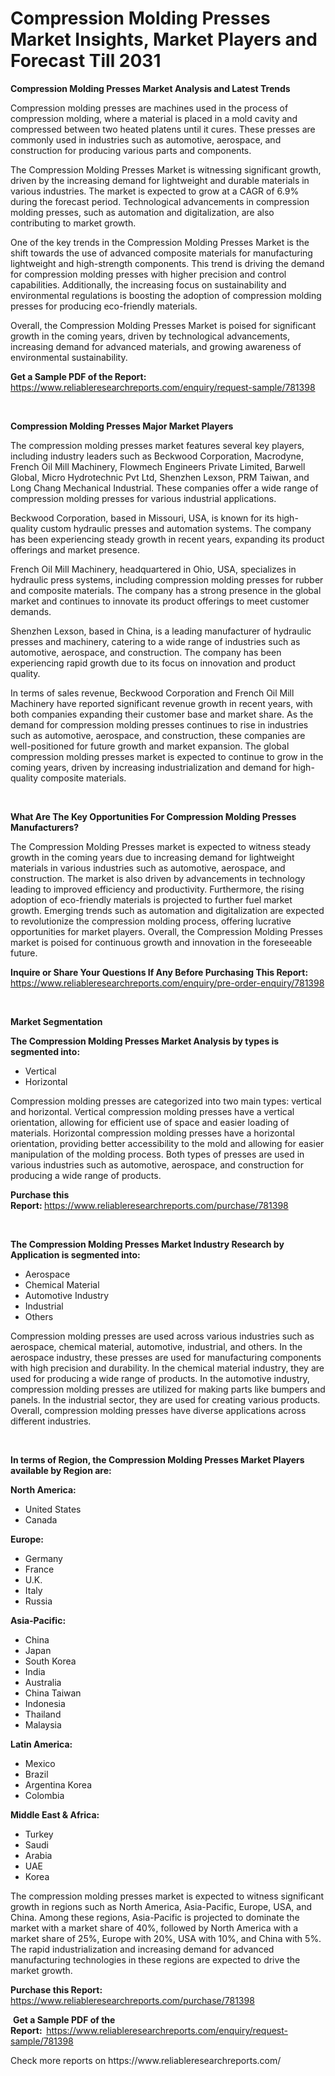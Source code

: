 <p><h1>Compression Molding Presses Market Insights, Market Players and Forecast Till 2031</h1></p><p><strong>Compression Molding Presses Market Analysis and Latest Trends</strong></p>
<p><p>Compression molding presses are machines used in the process of compression molding, where a material is placed in a mold cavity and compressed between two heated platens until it cures. These presses are commonly used in industries such as automotive, aerospace, and construction for producing various parts and components.</p><p>The Compression Molding Presses Market is witnessing significant growth, driven by the increasing demand for lightweight and durable materials in various industries. The market is expected to grow at a CAGR of 6.9% during the forecast period. Technological advancements in compression molding presses, such as automation and digitalization, are also contributing to market growth.</p><p>One of the key trends in the Compression Molding Presses Market is the shift towards the use of advanced composite materials for manufacturing lightweight and high-strength components. This trend is driving the demand for compression molding presses with higher precision and control capabilities. Additionally, the increasing focus on sustainability and environmental regulations is boosting the adoption of compression molding presses for producing eco-friendly materials.</p><p>Overall, the Compression Molding Presses Market is poised for significant growth in the coming years, driven by technological advancements, increasing demand for advanced materials, and growing awareness of environmental sustainability.</p></p>
<p><strong>Get a Sample PDF of the Report:&nbsp;</strong> <a href="https://www.reliableresearchreports.com/enquiry/request-sample/781398">https://www.reliableresearchreports.com/enquiry/request-sample/781398</a></p>
<p>&nbsp;</p>
<p><strong>Compression Molding Presses Major Market Players</strong></p>
<p><p>The compression molding presses market features several key players, including industry leaders such as Beckwood Corporation, Macrodyne, French Oil Mill Machinery, Flowmech Engineers Private Limited, Barwell Global, Micro Hydrotechnic Pvt Ltd, Shenzhen Lexson, PRM Taiwan, and Long Chang Mechanical Industrial. These companies offer a wide range of compression molding presses for various industrial applications.</p><p>Beckwood Corporation, based in Missouri, USA, is known for its high-quality custom hydraulic presses and automation systems. The company has been experiencing steady growth in recent years, expanding its product offerings and market presence.</p><p>French Oil Mill Machinery, headquartered in Ohio, USA, specializes in hydraulic press systems, including compression molding presses for rubber and composite materials. The company has a strong presence in the global market and continues to innovate its product offerings to meet customer demands.</p><p>Shenzhen Lexson, based in China, is a leading manufacturer of hydraulic presses and machinery, catering to a wide range of industries such as automotive, aerospace, and construction. The company has been experiencing rapid growth due to its focus on innovation and product quality.</p><p>In terms of sales revenue, Beckwood Corporation and French Oil Mill Machinery have reported significant revenue growth in recent years, with both companies expanding their customer base and market share. As the demand for compression molding presses continues to rise in industries such as automotive, aerospace, and construction, these companies are well-positioned for future growth and market expansion. The global compression molding presses market is expected to continue to grow in the coming years, driven by increasing industrialization and demand for high-quality composite materials.</p></p>
<p>&nbsp;</p>
<p><strong>What Are The Key Opportunities For Compression Molding Presses Manufacturers?</strong></p>
<p><p>The Compression Molding Presses market is expected to witness steady growth in the coming years due to increasing demand for lightweight materials in various industries such as automotive, aerospace, and construction. The market is also driven by advancements in technology leading to improved efficiency and productivity. Furthermore, the rising adoption of eco-friendly materials is projected to further fuel market growth. Emerging trends such as automation and digitalization are expected to revolutionize the compression molding process, offering lucrative opportunities for market players. Overall, the Compression Molding Presses market is poised for continuous growth and innovation in the foreseeable future.</p></p>
<p><strong>Inquire or Share Your Questions If Any Before Purchasing This Report:</strong> <a href="https://www.reliableresearchreports.com/enquiry/pre-order-enquiry/781398">https://www.reliableresearchreports.com/enquiry/pre-order-enquiry/781398</a></p>
<p>&nbsp;</p>
<p><strong>Market Segmentation</strong></p>
<p><strong>The Compression Molding Presses Market Analysis by types is segmented into:</strong></p>
<p><ul><li>Vertical</li><li>Horizontal</li></ul></p>
<p><p>Compression molding presses are categorized into two main types: vertical and horizontal. Vertical compression molding presses have a vertical orientation, allowing for efficient use of space and easier loading of materials. Horizontal compression molding presses have a horizontal orientation, providing better accessibility to the mold and allowing for easier manipulation of the molding process. Both types of presses are used in various industries such as automotive, aerospace, and construction for producing a wide range of products.</p></p>
<p><strong>Purchase this Report:&nbsp;</strong><a href="https://www.reliableresearchreports.com/purchase/781398">https://www.reliableresearchreports.com/purchase/781398</a></p>
<p>&nbsp;</p>
<p><strong>The Compression Molding Presses Market Industry Research by Application is segmented into:</strong></p>
<p><ul><li>Aerospace</li><li>Chemical Material</li><li>Automotive Industry</li><li>Industrial</li><li>Others</li></ul></p>
<p><p>Compression molding presses are used across various industries such as aerospace, chemical material, automotive, industrial, and others. In the aerospace industry, these presses are used for manufacturing components with high precision and durability. In the chemical material industry, they are used for producing a wide range of products. In the automotive industry, compression molding presses are utilized for making parts like bumpers and panels. In the industrial sector, they are used for creating various products. Overall, compression molding presses have diverse applications across different industries.</p></p>
<p>&nbsp;</p>
<p><strong>In terms of Region, the Compression Molding Presses Market Players available by Region are:</strong></p>
<p>
    <p> <strong> North America: </strong>
        <ul>
            <li>United States</li>
            <li>Canada</li>
        </ul>
        </p> 
    <p> <strong> Europe: </strong>
        <ul>
            <li>Germany</li>
            <li>France</li>
            <li>U.K.</li>
            <li>Italy</li>
            <li>Russia</li>
        </ul>
        </p> 
    <p> <strong> Asia-Pacific: </strong>
        <ul>
            <li>China</li>
            <li>Japan</li>
            <li>South Korea</li>
            <li>India</li>
            <li>Australia</li>
            <li>China Taiwan</li>
            <li>Indonesia</li>
            <li>Thailand</li>
            <li>Malaysia</li>
        </ul>
        </p> 
    <p> <strong> Latin America: </strong>
        <ul>
            <li>Mexico</li>
            <li>Brazil</li>
            <li>Argentina Korea</li>
            <li>Colombia</li>
        </ul>
        </p> 
    <p> <strong> Middle East & Africa: </strong>
        <ul>
            <li>Turkey</li>
            <li>Saudi</li>
            <li>Arabia</li>
            <li>UAE</li>
            <li>Korea</li>
        </ul>
    </p>
    </p>
<p><p>The compression molding presses market is expected to witness significant growth in regions such as North America, Asia-Pacific, Europe, USA, and China. Among these regions, Asia-Pacific is projected to dominate the market with a market share of 40%, followed by North America with a market share of 25%, Europe with 20%, USA with 10%, and China with 5%. The rapid industrialization and increasing demand for advanced manufacturing technologies in these regions are expected to drive the market growth.</p></p>
<p><strong>Purchase this Report: </strong><a href="https://www.reliableresearchreports.com/purchase/781398">https://www.reliableresearchreports.com/purchase/781398</a></p>
<p>&nbsp;<strong>Get a Sample PDF of the Report:&nbsp;&nbsp;</strong><a href="https://www.reliableresearchreports.com/enquiry/request-sample/781398">https://www.reliableresearchreports.com/enquiry/request-sample/781398</a></p>
<p><strong></strong></p>
<p>Check more reports on https://www.reliableresearchreports.com/</p>